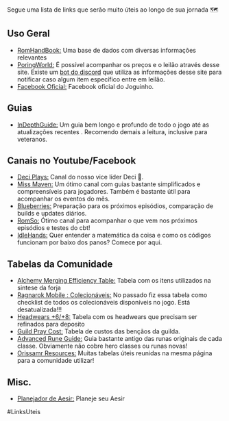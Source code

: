 Segue uma lista de links que serão muito úteis ao longo de sua jornada 🗺️
## Uso Geral
- [RomHandBook:]() Uma base de dados com diversas informações relevantes
- [PoringWorld:]() É possível acompanhar os preços e o leilão através desse site. Existe um [bot do discord]() que utiliza as informações desse site para notificar caso algum item específico entre em leilão.
- [Facebook Oficial:](https://www.facebook.com/PlayRagnarokMGlobal/) Facebook oficial do Joguinho.

## Guias
- [InDepthGuide:](https://sites.google.com/view/romindepthguide/) Um guia bem longo e profundo de todo o jogo até as atualizações recentes . Recomendo demais a leitura, inclusive para veteranos.

## Canais no Youtube/Facebook
- [Deci Plays:](https://www.youtube.com/@deciplays8476) Canal do nosso vice líder Deci 💖.
- [Miss Maven:](https://www.youtube.com/channel/UCAKx0NcliXnyV6-6CxJba6A) Um ótimo canal com guias bastante simplificados e compreensíveis para jogadores. Também é bastante útil para acompanhar os eventos do mês.
- [Blueberries:](https://www.youtube.com/channel/UCRqXK7VJr9-S0mYNVTbs_kw)  Preparação para os próximos episódios, comparação de builds e updates diários.
- [RomSo:](https://www.youtube.com/c/RomSo/videos) Ótimo canal para acompanhar o que vem nos próximos episódios e testes do cbt!
- [IdleHands:](https://www.youtube.com/@Idlehands21) Quer entender a matemática da coisa e como os códigos funcionam por baixo dos panos? Comece por aqui.

## Tabelas da Comunidade
- [Alchemy Merging Efficiency Table:](https://docs.google.com/spreadsheets/d/1NAQN3lCNZGbBZwjkW_d8ncQWudSuleRVwaKYFzp7U28/htmlview#) Tabela com os itens utilizados na sintese da forja
- [Ragnarok Mobile : Colecionáveis:](https://docs.google.com/spreadsheets/d/1QelHt0lahnm_LrbNskL015udCaNcspDWvy84GHFvl54/edit?usp=sharing) No passado fiz essa tabela como checklist de todos os colecionáveis disponíveis no jogo. Está desatualizada!!!
- [Headwears +6/+8:](https://docs.google.com/spreadsheets/d/12CJcXPzsOK8d-Dp7LD9Ty8M-1FjOmHaLMkoZVSbUKWo/edit#gid=893180712) Tabela com os headwears que precisam ser refinados para deposito
- [Guild Pray Cost:](https://docs.google.com/spreadsheets/d/1GK5QQXSSUeFNtOZq-9KPZIzn-ECFznI2jaGKRqVq85k/edit#gid=0) Tabela de custos das bençãos da guilda.
- [Advanced Rune Guide:](https://docs.google.com/spreadsheets/d/15l_jAwu8zXYuUNYJP7IhbtdbKTuaIyC9BTBa9QdWEa8/edit?usp=sharing) Guia bastante antigo das runas originais de cada classe. Obviamente não cobre hero classes ou runas novas!
- [Orissamr Resources:](https://orissamr.github.io/rom-guides/resources.html) Muitas tabelas úteis reunidas na mesma página para a comunidade utilizar!

## Misc.
- [Planejador de Aesir:](https://www.romcodex.com/runes/) Planeje seu Aesir

#LinksUteis
